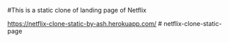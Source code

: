 #This is a static clone of landing page of Netflix

https://netflix-clone-static-by-ash.herokuapp.com/
#   n e t f l i x - c l o n e - s t a t i c - p a g e  
 